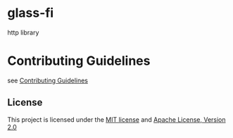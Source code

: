 # glass-fi

http library

# Contributing Guidelines

see [Contributing Guidelines](./CONTRIBUTING.md)
## License

This project is licensed under the [MIT license](LICENSE-MIT) and [Apache License, Version 2.0](LICENSE-APACHE)
